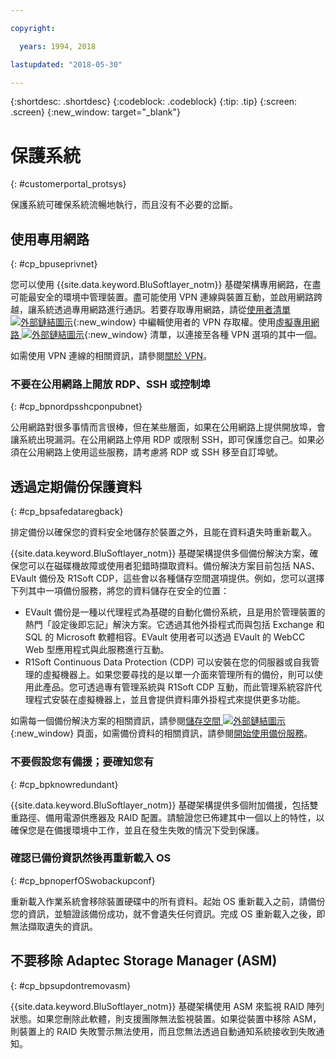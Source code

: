 ```yaml
---

copyright:

  years: 1994, 2018

lastupdated: "2018-05-30"

---
```


{:shortdesc: .shortdesc}
{:codeblock: .codeblock}
{:tip: .tip}
{:screen: .screen}
{:new_window: target="_blank"}


# 保護系統
{: #customerportal_protsys}

保護系統可確保系統流暢地執行，而且沒有不必要的岔斷。

## 使用專用網路
{: #cp_bpuseprivnet}

您可以使用 {{site.data.keyword.BluSoftlayer_notm}} 基礎架構專用網路，在盡可能最安全的環境中管理裝置。盡可能使用 VPN 連線與裝置互動，並啟用網路跨越，讓系統透過專用網路進行通訊。若要存取專用網路，請從[使用者清單 ![外部鏈結圖示](../icons/launch-glyph.svg)](https://control.softlayer.com/account/user/list){:new_window} 中編輯使用者的 VPN 存取權。使用[虛擬專用網路 ![外部鏈結圖示](../icons/launch-glyph.svg)](http://www.softlayer.com/vpn-access){:new_window} 清單，以連接至各種 VPN 選項的其中一個。

如需使用 VPN 連線的相關資訊，請參閱[關於 VPN](/docs/infrastructure/iaas-vpn/about-vpn.html)。

### 不要在公用網路上開放 RDP、SSH 或控制埠
{: #cp_bpnordpsshcponpubnet}

公用網路對很多事情而言很棒，但在某些層面，如果在公用網路上提供開放埠，會讓系統出現漏洞。在公用網路上停用 RDP 或限制 SSH，即可保護您自己。如果必須在公用網路上使用這些服務，請考慮將 RDP 或 SSH 移至自訂埠號。

## 透過定期備份保護資料
{: #cp_bpsafedataregback}

排定備份以確保您的資料安全地儲存於裝置之外，且能在資料遺失時重新載入。

{{site.data.keyword.BluSoftlayer_notm}} 基礎架構提供多個備份解決方案，確保您可以在磁碟機故障或使用者犯錯時擷取資料。備份解決方案目前包括 NAS、EVault 備份及 R1Soft CDP，這些會以各種儲存空間選項提供。例如，您可以選擇下列其中一項備份服務，將您的資料儲存在安全的位置：
  * EVault 備份是一種以代理程式為基礎的自動化備份系統，且是用於管理裝置的熱門「設定後即忘記」解決方案。它透過其他外掛程式而與包括 Exchange 和 SQL 的 Microsoft 軟體相容。EVault 使用者可以透過 EVault 的 WebCC Web 型應用程式與此服務進行互動。
  * R1Soft Continuous Data Protection (CDP) 可以安裝在您的伺服器或自我管理的虛擬機器上。如果您要尋找的是以單一介面來管理所有的備份，則可以使用此產品。您可透過專有管理系統與 R1Soft CDP 互動，而此管理系統容許代理程式安裝在虛擬機器上，並且會提供資料庫外掛程式來提供更多功能。

 如需每一個備份解決方案的相關資訊，請參閱[儲存空間 ![外部鏈結圖示](../icons/launch-glyph.svg)](http://www.softlayer.com/services/storagelayer/){:new_window} 頁面，如需備份資料的相關資訊，請參閱[開始使用備份服務](/docs/infrastructure/Backup/index.html)。

### 不要假設您有備援；要確知您有
{: #cp_bpknowredundant}

{{site.data.keyword.BluSoftlayer_notm}} 基礎架構提供多個附加備援，包括雙重路徑、備用電源供應器及 RAID 配置。請驗證您已佈建其中一個以上的特性，以確保您是在備援環境中工作，並且在發生失敗的情況下受到保護。

### 確認已備份資訊然後再重新載入 OS
{: #cp_bpnoperfOSwobackupconf}

重新載入作業系統會移除裝置硬碟中的所有資料。起始 OS 重新載入之前，請備份您的資訊，並驗證該備份成功，就不會遺失任何資訊。完成 OS 重新載入之後，即無法擷取遺失的資訊。

## 不要移除 Adaptec Storage Manager (ASM)
{: #cp_bpsupdontremovasm}

 {{site.data.keyword.BluSoftlayer_notm}} 基礎架構使用 ASM 來監視 RAID 陣列狀態。如果您刪除此軟體，則支援團隊無法監視裝置。如果從裝置中移除 ASM，則裝置上的 RAID 失敗警示無法使用，而且您無法透過自動通知系統接收到失敗通知。
